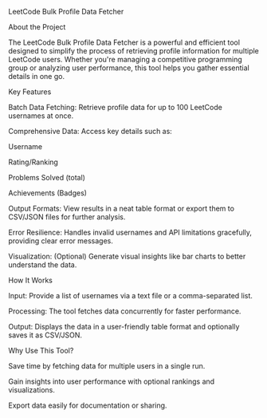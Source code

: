 LeetCode Bulk Profile Data Fetcher

About the Project

The LeetCode Bulk Profile Data Fetcher is a powerful and efficient tool designed to simplify the process of retrieving profile information for multiple LeetCode users. Whether you're managing a competitive programming group or analyzing user performance, this tool helps you gather essential details in one go.

Key Features

Batch Data Fetching: Retrieve profile data for up to 100 LeetCode usernames at once.

Comprehensive Data: Access key details such as:

Username

Rating/Ranking

Problems Solved (total)

Achievements (Badges)

Output Formats: View results in a neat table format or export them to CSV/JSON files for further analysis.

Error Resilience: Handles invalid usernames and API limitations gracefully, providing clear error messages.

Visualization: (Optional) Generate visual insights like bar charts to better understand the data.

How It Works

Input: Provide a list of usernames via a text file or a comma-separated list.

Processing: The tool fetches data concurrently for faster performance.

Output: Displays the data in a user-friendly table format and optionally saves it as CSV/JSON.

Why Use This Tool?

Save time by fetching data for multiple users in a single run.

Gain insights into user performance with optional rankings and visualizations.

Export data easily for documentation or sharing.
